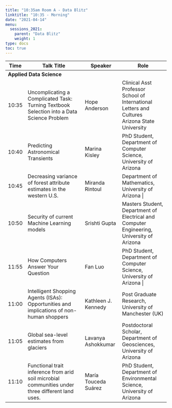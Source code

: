 ```yaml
---
title: "10:35am Room A - Data Blitz"
linktitle: "10:35 - Morning"
date: "2021-04-14"
menu:
  sessions_2021:
    parent: "Data Blitz"
    weight: 1
type: docs
toc: true
---
```


<table>
  <thead>
    <tr>
      <th>Time</th>
      <th>Talk Title</th>
      <th>Speaker</th>
      <th>Role</th>
    </tr>
  </thead>
  <tbody>
    <tr>
      <td colspan="4"><b>Applied Data Science</b></td>
    </tr>
    <tr>
      <td> 10:35 </td>
      <td> Uncomplicating a Complicated Task: Turning Textbook Selection into a Data Science Problem </td>
      <td> Hope Anderson </td>
      <td> Clinical Asst Professor<br> School of International Letters and Cultures<br> Arizona State University </td>
    </tr>
    <tr>
      <td> 10:40 </td>
      <td> Predicting Astronomical Transients</td>
      <td> Marina Kisley </td>
      <td> PhD Student,<br> Department of Computer Science,<br> University of Arizona </td>
    </tr>
    <tr>
      <td> 10:45 </td>
      <td> Decreasing variance of forest attribute estimates in the western U.S.</td>
      <td> Miranda Rintoul </td>
      <td> Department of Mathematics,<br> University of Arizona |</td>
    </tr>
    <tr>
      <td> 10:50 </td>
      <td> Security of current Machine Learning models </td>
      <td> Srishti Gupta </td>
      <td>Masters Student,<br> Department of Electrical and Computer Engineering,<br> University of Arizona</td>
    </tr>
    <tr>
      <td> 11:55 </td>
      <td> How Computers Answer Your Question</td>
      <td> Fan Luo </td>
      <td> PhD Student,<br> Department of Computer Science,<br> University of Arizona |</td>
    </tr>
    <tr>
      <td> 11:00 </td>
      <td> Intelligent Shopping Agents (ISAs): Opportunities and implications of non-human shoppers </td>
      <td> Kathleen J. Kennedy </td>
      <td> Post Graduate Research, University of Manchester (UK)</td>
    </tr>
    <tr>
      <td> 11:05 </td>
      <td> Global sea-level estimates from glaciers</td>
      <td> Lavanya Ashokkumar </td>
      <td> Postdoctoral Scholar,<br> Department of Geosciences,<br> University of Arizona </td>
    </tr>
    <tr>
      <td> 11:10 </td>
      <td> Functional trait inference from arid soil microbial communities under three different land uses. </td>
      <td> María Touceda Suárez </td>
      <td> PhD Student,<br> Department of Environmental Science,<br> University of Arizona </td>
    </tr>
  </tbody>
</table>
